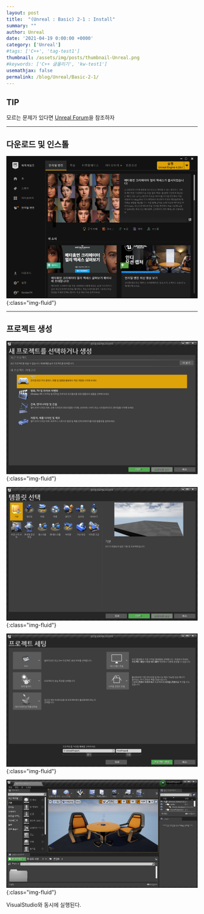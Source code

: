 ```yaml
---
layout: post
title:  "(Unreal : Basic) 2-1 : Install"
summary: ""
author: Unreal
date: '2021-04-19 0:00:00 +0000'
category: ['Unreal']
#tags: ['C++', 'tag-test1']
thumbnail: /assets/img/posts/thumbnail-Unreal.png
#keywords: ['C++ 글올리기', 'kw-test1']
usemathjax: false
permalink: /blog/Unreal/Basic-2-1/
---
```


## TIP

모르는 문제가 있다면 [Unreal Forum](https://forums.unrealengine.com/)을 참조하자

---

## 다운로드 및 인스톨

![](/assets/img/posts/Unreal/basic-2-1.PNG){:class="img-fluid"}

---

## 프로젝트 생성

![](/assets/img/posts/Unreal/basic-2-2.PNG){:class="img-fluid"}

![](/assets/img/posts/Unreal/basic-2-3.PNG){:class="img-fluid"}

![](/assets/img/posts/Unreal/basic-2-4.PNG){:class="img-fluid"}

![](/assets/img/posts/Unreal/basic-2-5.PNG){:class="img-fluid"}

VisualStudio와 동시에 실행된다.

